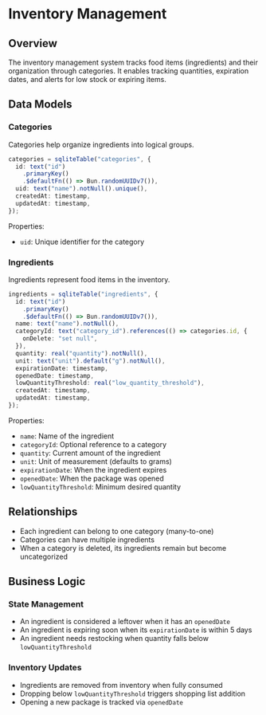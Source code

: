 # Inventory Management

## Overview

The inventory management system tracks food items (ingredients) and their organization through categories. It enables tracking quantities, expiration dates, and alerts for low stock or expiring items.

## Data Models

### Categories

Categories help organize ingredients into logical groups.

```typescript
categories = sqliteTable("categories", {
  id: text("id")
    .primaryKey()
    .$defaultFn(() => Bun.randomUUIDv7()),
  uid: text("name").notNull().unique(),
  createdAt: timestamp,
  updatedAt: timestamp,
});
```

Properties:

- `uid`: Unique identifier for the category

### Ingredients

Ingredients represent food items in the inventory.

```typescript
ingredients = sqliteTable("ingredients", {
  id: text("id")
    .primaryKey()
    .$defaultFn(() => Bun.randomUUIDv7()),
  name: text("name").notNull(),
  categoryId: text("category_id").references(() => categories.id, {
    onDelete: "set null",
  }),
  quantity: real("quantity").notNull(),
  unit: text("unit").default("g").notNull(),
  expirationDate: timestamp,
  openedDate: timestamp,
  lowQuantityThreshold: real("low_quantity_threshold"),
  createdAt: timestamp,
  updatedAt: timestamp,
});
```

Properties:

- `name`: Name of the ingredient
- `categoryId`: Optional reference to a category
- `quantity`: Current amount of the ingredient
- `unit`: Unit of measurement (defaults to grams)
- `expirationDate`: When the ingredient expires
- `openedDate`: When the package was opened
- `lowQuantityThreshold`: Minimum desired quantity

## Relationships

- Each ingredient can belong to one category (many-to-one)
- Categories can have multiple ingredients
- When a category is deleted, its ingredients remain but become uncategorized

## Business Logic

### State Management

- An ingredient is considered a leftover when it has an `openedDate`
- An ingredient is expiring soon when its `expirationDate` is within 5 days
- An ingredient needs restocking when quantity falls below `lowQuantityThreshold`

### Inventory Updates

- Ingredients are removed from inventory when fully consumed
- Dropping below `lowQuantityThreshold` triggers shopping list addition
- Opening a new package is tracked via `openedDate`
